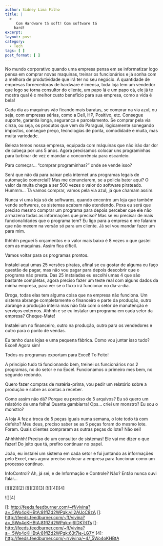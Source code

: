 ```yaml
---
author: Sidney Lima Filho
title: |
  >
     Com Hardware tá soft! Com software tá
    hard!
excerpt:
layout: post
category:
  - Tech
tags: [ ]
post_format: [ ]
---
```

No mundo corporativo quando uma empresa pensa em se informatizar logo pensa em comprar novas maquinas, treinar os funcionários e já sonha com a melhora de produtividade que irá ter no seu negócio. A quantidade de empresas fornecedoras de hardware é imensa, toda loja tem um vendedor que logo se torna consultor do cliente, um papo lá e um papo cá, ele já te mostra qual é o melhor custo benefício para sua empresa, como a vida é bela! </p> 
Cada dia as maquinas vão ficando mais baratas, se comprar na via azul, ou seja, com empresas sérias, como a Dell, HP, Positivo, etc. Consegue suporte, garantia longa, segurança e parcelamento. Se comprar pela via cinza, ou seja, os produtos que vem do Paraguai, lógicamente sonegando impostos, consegue preço, tecnologias de ponta, comodidade e muita, mas muita variedade. 

Beleza temos nossa empresa, equipada com máquinas que não irão dar dor de cabeça por uns 5 anos. Agora precisamos colocar uns programinhas para turbinar de vez e mandar a concorrência para escanteio. 

Para começar… “comprar programinhas?” onde se vende isso? 

Será que não dá para baixar pela internet uns programas legais de automação comercial? Mas me denunciarem, se a policia bater aqui? O valor da multa chega a ser 500 vezes o valor do software pirateado. Hummm… Tá vamos comprar, vamos pela via azul, já que chamam assim. 

Nunca vi uma loja só de softwares, quando encontro um loja que também vende softwares, os sistemas acabam não atendendo. Poxa eu será que preciso mesmo comprar um programa para depois perceber que ele não armazena todas as informações que preciso? Mas se eu precisar de mais funcionalidades que o programa tem? Eu ligo para a empresa e me falaram que não mexem na versão só para um cliente. Já sei vou mandar fazer um para mim. 

Ihhhhh peguei 5 orçamentos e o valor mais baixo é 8 vezes o que gastei com as maquinas. Assim fica dificil. 

Vamos voltar para os programas prontos. 

Instalei aqui umas 25 versões piratas, afinal se eu gostar de alguma eu faço questão de pagar, mas não vou pagar para depois descobrir que o programa não presta. Das 25 instaladas eu escolhi umas 4 que são bastante completas, agora preciso fazer um teste real com alguns dados da minha empresa, para ver se o fluxo irá funcionar no dia-a-dia. 

Droga, todas elas tem alguma coisa que na empresa não funciona. Um sistema abrange completamente o financeiro e parte da produção, outro abrange a produção inteira mas não fala com o setor de manutenção e serviços externos. Ahhhh e se eu instalar um programa em cada setor da empresa? Cheque-Mate! 

Instalei um no financeiro, outro na produção, outro para os vendedores e outro para o ponto de vendas. 

Eu tenho duas lojas e uma pequena fábrica. Como vou juntar isso tudo? Excel! Agora sim! 

Todos os programas exportam para Excel! To Feito! 

A principio tudo tá funcionando bem, treinei os funcionários nos 2 programas, no do setor e no Excel. Funcionamos o primeiro mes bem, no segundo redondo. 

Quero fazer compras de matéria-prima, vou pedir um relatório sobre a produção e sobre as contas a receber. 

Como assim não dá? Porque eu preciso de 5 arquivos? Eu só quero um relatório de uma folha! Quanta gambiarra! Ops… criei um monstro? Eu sou o monstro? 

A loja A fez a troca de 5 peças iguais numa semana, o lote todo tá com defeito? Meu deus, preciso saber se as 5 peças foram do mesmo lote. Foram. Quais clientes compraram as outras peças do lote? Não sei! 

Ahhhhhhh! Preciso de um consultor de sistemas! Ele vai me dizer o que fazer! Do jeito que tá, prefiro continuar no papel. 

João, eu instalei um sistema em cada setor e fui juntando as informações pelo Excel, mas agora preciso colocar a empresa para funcionar como um processo continuo. 

InfoControl? Ah, já sei, e de Informação e Controle? Não? Então nunca ouvi falar…

[![][2]</img>][2] [![][3]</img>][3] [![][4]</img>][4] 

![][4]

 []: http://feeds.feedburner.com/~ff/vivina?a=_5Wo4oKHBtA:81flZd2WPqk:yIl2AUoC8zA
 []: http://feeds.feedburner.com/~ff/vivina?a=_5Wo4oKHBtA:81flZd2WPqk:qj6IDK7rITs
 []: http://feeds.feedburner.com/~ff/vivina?a=_5Wo4oKHBtA:81flZd2WPqk:63t7Ie-LG7Y
 [4]: http://feeds.feedburner.com/~r/vivina/~4/_5Wo4oKHBtA